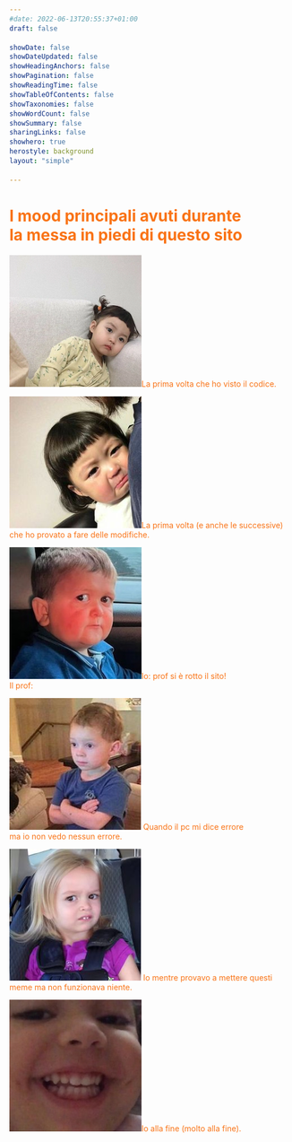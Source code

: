```yaml
---
#date: 2022-06-13T20:55:37+01:00
draft: false

showDate: false
showDateUpdated: false
showHeadingAnchors: false
showPagination: false
showReadingTime: false
showTableOfContents: false
showTaxonomies: false
showWordCount: false
showSummary: false
sharingLinks: false
showhero: true
herostyle: background
layout: "simple"

---
```

# <font color="#f97316"> I mood principali avuti durante <br/> la messa in piedi di questo sito<font>


![AAA](bimba.png)<font color="#f97316">La prima volta che ho visto il codice.</font>

![AAA](mood.jpg)<font color="#f97316">La prima volta (e anche le successive)<br/>che ho provato a fare delle modifiche.</font>

![AAA](meme.jpg)<font color="#f97316">Io: prof si è rotto il sito! <br/> Il prof:</font>

![AAA](meme1.jpg)<font color="#f97316"> Quando il pc mi dice errore<br/>ma io non vedo nessun errore.</font>

![AAA](3.jpg)<font color="#f97316"> Io mentre provavo a mettere questi<br/>meme ma non funzionava niente.</font>

![AAA](aa.jpg)<font color="#f97316">Io alla fine (molto alla fine).</font>


